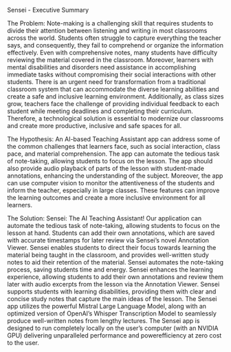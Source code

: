 Sensei - Executive Summary

The Problem:
Note-making is a challenging skill that requires students to divide their attention
between listening and writing in most classrooms across the world. Students
often struggle to capture everything the teacher says, and consequently, they
fail to comprehend or organize the information effectively. Even with
comprehensive notes, many students have difficulty reviewing the material
covered in the classroom. Moreover, learners with mental disabilities and
disorders need assistance in accomplishing immediate tasks without
compromising their social interactions with other students. There is an urgent
need for transformation from a traditional classroom system that can
accommodate the diverse learning abilities and create a safe and inclusive
learning environment. Additionally, as class sizes grow, teachers face the
challenge of providing individual feedback to each student while meeting
deadlines and completing their curriculum. Therefore, a technological solution is
essential to modernize our classrooms and create more productive, inclusive
and safe spaces for all.

The Hypothesis:
An AI-based Teaching Assistant app can address some of the common
challenges that learners face, such as social interaction, class pace, and
material comprehension. The app can automate the tedious task of note-taking,
allowing students to focus on the lesson. The app should also provide audio
playback of parts of the lesson with student-made annotations, enhancing the
understanding of the subject. Moreover, the app can use computer vision to
monitor the attentiveness of the students and inform the teacher, especially in
large classes. These features can improve the learning outcomes and create a
more inclusive environment for all learners.

The Solution:
Sensei: The AI Teaching Assistant!
Our application can automate the tedious task of note-taking, allowing students
to focus on the lesson at hand. Students can add their own annotations, which
are saved with accurate timestamps for later review via Sensei’s novel
Annotation Viewer. Sensei enables students to direct their focus towards
learning the material being taught in the classroom, and provides well-written
study notes to aid their retention of the material.
Sensei automates the note-taking process, saving students time and energy.
Sensei enhances the learning experience, allowing students to add their own
annotations and review them later with audio excerpts from the lesson via the
Annotation Viewer.
Sensei supports students with learning disabilities, providing them with clear
and concise study notes that capture the main ideas of the lesson.
The Sensei app utilizes the powerful Mistral Large Language Model, along with
an optimized version of OpenAI’s Whisper Transcription Model to seamlessly
produce well-written notes from lengthy lectures.
The Sensei app is designed to run completely locally on the user’s computer
(with an NVIDIA GPU) delivering unparalleled performance and powerefficiency
at zero cost to the user.
